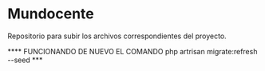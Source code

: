 ﻿# Mundocente
Repositorio para subir los archivos correspondientes del proyecto.


**** FUNCIONANDO DE NUEVO EL COMANDO php artrisan migrate:refresh --seed ***
 

